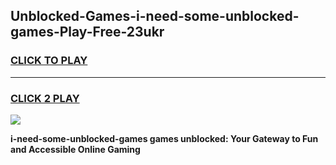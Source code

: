 
## Unblocked-Games-i-need-some-unblocked-games-Play-Free-23ukr
<h3>
<a href="https://premium76.site?title=i-need-some-unblocked-games&ref=17A">CLICK TO PLAY</a></h3>
<hr>

<h3>
<a href="https://premium76.site?title=i-need-some-unblocked-games&ref=17A">CLICK 2 PLAY</a>
  
</h3>

<a href="https://premium76.site?title=i-need-some-unblocked-games&ref=17A"><img src="https://clearcache.store/games.png"></a>


**i-need-some-unblocked-games games unblocked: Your Gateway to Fun and Accessible Online Gaming**
